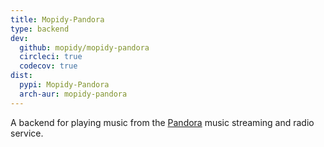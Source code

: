 ```yaml
---
title: Mopidy-Pandora
type: backend
dev:
  github: mopidy/mopidy-pandora
  circleci: true
  codecov: true
dist:
  pypi: Mopidy-Pandora
  arch-aur: mopidy-pandora
---
```


A backend for playing music from the
[Pandora](https://www.pandora.com/) music streaming and radio service.
